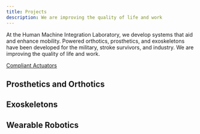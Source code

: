 ```yaml
---
title: Projects
description: We are improving the quality of life and work
---
```


At the Human Machine Integration Laboratory, we develop systems that aid and enhance mobility.  Powered orthotics, prosthetics, and exoskeletons have been developed for the military, stroke survivors, and industry.  We are improving the quality of life and work.

<p style="text-align: left;"><a href='/compliant' class='btn btn-lg btn-primary' target="_blank">Compliant Actuators</a></p>

## Prosthetics and Orthotics

## Exoskeletons

## Wearable Robotics
